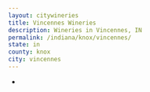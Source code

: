 ```yaml
---
layout: citywineries
title: Vincennes Wineries
description: Wineries in Vincennes, IN
permalink: /indiana/knox/vincennes/
state: in
county: knox
city: vincennes
---
```

-
